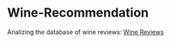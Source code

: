 # Wine-Recommendation

Analizing the database of wine reviews: [Wine Reviews](https://www.kaggle.com/zynicide/wine-reviews)
